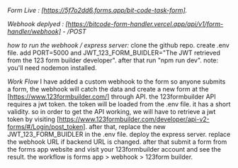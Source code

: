 _Form Live : [https://5f7o2dd6.forms.app/bit-code-task-form]._

_Webhook deplyed : [https://bitcode-form-handler.vercel.app/api/v1/form-handler/webhook] - /POST_

_how to run the webhook / express server:_
clone the github repo. create .env file. add PORT=5000 and JWT_123_FORM_BUIDLER="The JWT retrieved from the 123 form builder developer". after that run "npm run dev". note: you'll need nodemon installed.

_Work Flow_
I have added a custom webhook to the form so anyone submits a form, the webhook will catch the data and create a new form at the [https://www.123formbuilder.com/] through API. the 123formbuilder API requires a jwt token. the token will be loaded from the .env file. it has a short validity. so in order to get the API working, we will have to retrieve a jwt token by visiting [https://www.123formbuilder.com/developer/api-v2-forms/#/Login/post_token]. after that, replace the new JWT_123_FORM_BUIDLER in the .env file. deploy the express server. replace the webhook URL if backend URL is changed. after that submit a form from the forms app website and visit your 123formbuilder account and see the result.
the workflow is forms app > webhook > 123form builder.
